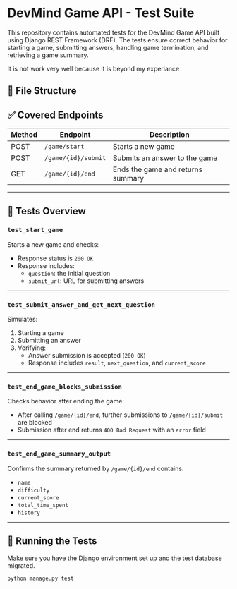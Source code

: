 # DevMind Game API - Test Suite

This repository contains automated tests for the DevMind Game API built using Django REST Framework (DRF). The tests ensure correct behavior for starting a game, submitting answers, handling game termination, and retrieving a game summary.

It is not work very well because it is beyond my experiance

## 📁 File Structure

## ✅ Covered Endpoints

| Method | Endpoint             | Description                      |
|--------|----------------------|----------------------------------|
| POST   | `/game/start`        | Starts a new game                |
| POST   | `/game/{id}/submit`  | Submits an answer to the game    |
| GET    | `/game/{id}/end`     | Ends the game and returns summary|

---

## 🧪 Tests Overview

### `test_start_game`

Starts a new game and checks:

- Response status is `200 OK`
- Response includes:
  - `question`: the initial question
  - `submit_url`: URL for submitting answers

---

### `test_submit_answer_and_get_next_question`

Simulates:

1. Starting a game
2. Submitting an answer
3. Verifying:
   - Answer submission is accepted (`200 OK`)
   - Response includes `result`, `next_question`, and `current_score`

---

### `test_end_game_blocks_submission`

Checks behavior after ending the game:

- After calling `/game/{id}/end`, further submissions to `/game/{id}/submit` are blocked
- Submission after end returns `400 Bad Request` with an `error` field

---

### `test_end_game_summary_output`

Confirms the summary returned by `/game/{id}/end` contains:

- `name`
- `difficulty`
- `current_score`
- `total_time_spent`
- `history`

---

## 🚀 Running the Tests

Make sure you have the Django environment set up and the test database migrated.

```bash
python manage.py test
